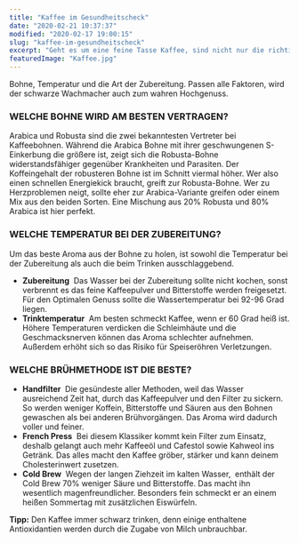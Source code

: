 ```yaml
---
title: "Kaffee im Gesundheitscheck"
date: "2020-02-21 10:37:37"
modified: "2020-02-17 19:00:15"
slug: "kaffee-im-gesundheitscheck"
excerpt: "Geht es um eine feine Tasse Kaffee, sind nicht nur die richtige Bohne und die Temperatur bei der Zubereitung von Bedeutung. Bei den vielen unterschiedlichen Arten der Zubereitung kommt es auch so viel mehr an. "
featuredImage: "Kaffee.jpg"
---
```


Bohne, Temperatur und die Art der Zubereitung. Passen alle Faktoren, wird der schwarze Wachmacher auch zum wahren Hochgenuss.

### **WELCHE BOHNE WIRD AM BESTEN VERTRAGEN?** 

Arabica und Robusta sind die zwei bekanntesten Vertreter bei Kaffeebohnen. Während die Arabica Bohne mit ihrer geschwungenen S-Einkerbung die größere ist, zeigt sich die Robusta-Bohne widerstandsfähiger gegenüber Krankheiten und Parasiten. Der Koffeingehalt der robusteren Bohne ist im Schnitt viermal höher. Wer also einen schnellen Energiekick braucht, greift zur Robusta-Bohne. Wer zu Herzproblemen neigt, sollte eher zur Arabica-Variante greifen oder einem Mix aus den beiden Sorten. Eine Mischung aus 20% Robusta und 80% Arabica ist hier perfekt.

### **WELCHE TEMPERATUR BEI DER ZUBEREITUNG?** 

Um das beste Aroma aus der Bohne zu holen, ist sowohl die Temperatur bei der Zubereitung als auch die beim Trinken ausschlaggebend.

*   **Zubereitung**  Das Wasser bei der Zubereitung sollte nicht kochen, sonst verbrennt es das feine Kaffeepulver und Bitterstoffe werden freigesetzt. Für den Optimalen Genuss sollte die Wassertemperatur bei 92-96 Grad liegen.
*   **Trinktemperatur**  Am besten schmeckt Kaffee, wenn er 60 Grad heiß ist. Höhere Temperaturen verdicken die Schleimhäute und die Geschmacksnerven können das Aroma schlechter aufnehmen. Außerdem erhöht sich so das Risiko für Speiseröhren Verletzungen.

### **WELCHE BRÜHMETHODE IST DIE BESTE?**

*   **Handfilter**  Die gesündeste aller Methoden, weil das Wasser ausreichend Zeit hat, durch das Kaffeepulver und den Filter zu sickern. So werden weniger Koffein, Bitterstoffe und Säuren aus den Bohnen gewaschen als bei anderen Brühvorgängen. Das Aroma wird dadurch voller und feiner.
*   **French Press**  Bei diesem Klassiker kommt kein Filter zum Einsatz, deshalb gelangt auch mehr Kaffeeöl und Cafestol sowie Kahweol ins Getränk. Das alles macht den Kaffee gröber, stärker und kann deinem Cholesterinwert zusetzen.
*   **Cold Brew**  Wegen der langen Ziehzeit im kalten Wasser,  enthält der Cold Brew 70% weniger Säure und Bitterstoffe. Das macht ihn wesentlich magenfreundlicher. Besonders fein schmeckt er an einem heißen Sommertag mit zusätzlichen Eiswürfeln.

**Tipp:** Den Kaffee immer schwarz trinken, denn einige enthaltene Antioxidantien werden durch die Zugabe von Milch unbrauchbar.